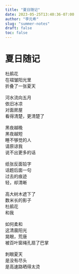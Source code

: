 ```yaml
---
title: "夏日随记"
date: 2023-05-25T13:40:36-07:00
author: "李元希"
slug: "summer-notes"
draft: false
toc: false
---
```


# 夏日随记

杜鹃花<br>
在褶皱阳光里<br>
折叠了一张夏天
<br />
<br />
河水流向五月<br>
依旧冰凉<br>
对面房屋<br>
看得清楚，更清楚了
<br />
<br />
黑夜越晚<br>
黑夜越短<br>
睡不够觉的人<br>
请原谅我<br>
说不出更多的话
<br />
<br />
纸张反面铅字<br>
话题后面一句<br>
过去的痕迹<br>
轻，却清晰
<br />
<br />
高大树木遮下了<br>
数米长的影子<br>
杜鹃花<br>
和我
<br />
<br />
如何柔和<br>
这清晨阳光<br>
晃眼，荒唐<br>
被百叶窗绳孔扇了巴掌
<br />
<br />
刺眼夏天<br>
是没有尽头<br>
是高速路晒得太烫